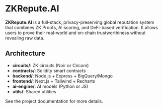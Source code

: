 # ZKRepute.AI

**ZKRepute.AI** is a full-stack, privacy-preserving global reputation system that combines ZK Proofs, AI scoring, and DeFi-based verification. It allows users to prove their real-world and on-chain trustworthiness without revealing raw data.

## Architecture

- **circuits/**: ZK circuits (Noir or Circom)
- **contracts/**: Solidity smart contracts
- **backend/**: Node.js + Express + BigQuery/Mongo
- **frontend/**: Next.js + Tailwind + Recharts
- **ai-engine/**: AI models (Python or JS)
- **utils/**: Shared utilities

See the project documentation for more details.
